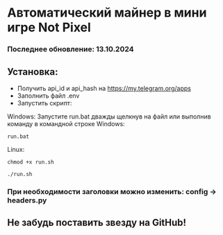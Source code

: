# Автоматический майнер в мини игре Not Pixel

### Последнее обновление: 13.10.2024

## Установка:

- Получить api_id и api_hash на https://my.telegram.org/apps
- Заполнить файл .env
- Запустить скрипт:

Windows:
Запустите run.bat дважды щелкнув на файл или выполнив команду в командной строке Windows:
```
run.bat
```

Linux:
```
chmod +x run.sh
```
```
./run.sh
```

### При необходимости заголовки можно изменить: config -> headers.py

## Не забудь поставить звезду на GitHub!